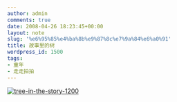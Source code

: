 ```yaml
---
author: admin
comments: true
date: 2008-04-26 18:23:45+00:00
layout: note
slug: '%e6%95%85%e4%ba%8b%e9%87%8c%e7%9a%84%e6%a0%91'
title: 故事里的树
wordpress_id: 1500
tags:
- 童年
- 走走拍拍
---
```


[![tree-in-the-story-1200](http://pic.yupoo.com/ctb.my/81545576e8ae/medium.jpg)](http://pic.yupoo.com/ctb.my/81545576e8ae/2mcd4416.jpg)
